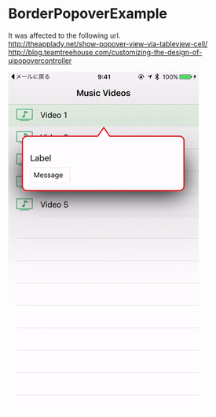 # BorderPopoverExample
It was affected to the following url.<br/>
http://theapplady.net/show-popover-view-via-tableview-cell/
http://blog.teamtreehouse.com/customizing-the-design-of-uipopovercontroller


![Example](https://github.com/HIkaruSato/BorderPopoverExample/blob/master/popverTutorial.gif?raw=true)
